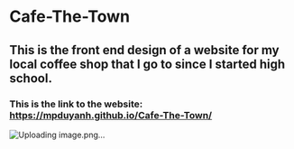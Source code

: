 # Cafe-The-Town
## This is the front end design of a website for my local coffee shop that I go to since I started high school.
### This is the link to the website: https://mpduyanh.github.io/Cafe-The-Town/
![Uploading image.png…]()
